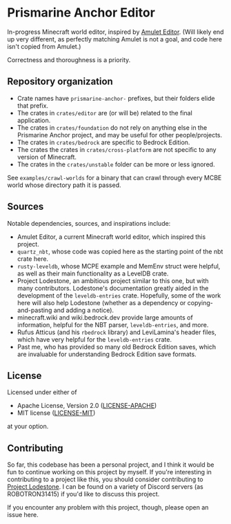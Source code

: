 # Prismarine Anchor Editor
In-progress Minecraft world editor, inspired by [Amulet Editor](https://www.amuletmc.com/).
(Will likely end up very different, as perfectly matching Amulet is not a goal, and code here isn't
copied from Amulet.)

Correctness and thoroughness is a priority.

## Repository organization

* Crate names have `prismarine-anchor-` prefixes, but their folders elide that prefix.
* The crates in `crates/editor` are (or will be) related to the final application.
* The crates in `crates/foundation` do not rely on anything else in the Prismarine Anchor project,
  and may be useful for other people/projects.
* The crates in `crates/bedrock` are specific to Bedrock Edition.
* The crates the crates in `crates/cross-platform` are not specific to any version of Minecraft.
* The crates in the `crates/unstable` folder can be more or less ignored.

See `examples/crawl-worlds` for a binary that can crawl through every MCBE world whose directory
path it is passed.

## Sources

Notable dependencies, sources, and inspirations include:
* Amulet Editor, a current Minecraft world editor, which inspired this project.
* `quartz_nbt`, whose code was copied here as the starting point of the nbt crate here.
* `rusty-leveldb`, whose MCPE example and MemEnv struct were helpful, as well as their
  main functionality as a LevelDB crate.
* Project Lodestone, an ambitious project similar to this one, but with many contributors.
  Lodestone's documentation greatly aided in the development of the `leveldb-entries` crate.
  Hopefully, some of the work here will also help Lodestone (whether as a dependency or
  copying-and-pasting and adding a notice).
* minecraft.wiki and wiki.bedrock.dev provide large amounts of information, helpful for the NBT
  parser, `leveldb-entries`, and more.
* Rufus Atticus (and his `rbedrock` library) and LeviLamina's header files, which have very
  helpful for the `leveldb-entries` crate.
* Past me, who has provided so many old Bedrock Edition saves, which are invaluable for
  understanding Bedrock Edition save formats.

## License

Licensed under either of

 * Apache License, Version 2.0 ([LICENSE-APACHE](LICENSE-APACHE))
 * MIT license ([LICENSE-MIT](LICENSE-MIT))

at your option.

## Contributing

So far, this codebase has been a personal project, and I think it would be fun to continue
working on this project by myself. If you're interesting in contributing to a project like this,
you should consider contributing to [Project Lodestone](https://github.com/Team-Lodestone).
I can be found on a variety of Discord servers (as ROBOTRON31415) if you'd like to discuss
this project.

If you encounter any problem with this project, though, please open an issue here.
